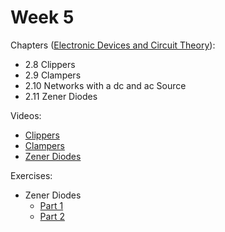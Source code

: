 # Week 5

Chapters ([Electronic Devices and Circuit Theory](https://annas-archive.org/md5/1fec9964c4c69b9aedb545bc50eff5de)):
- 2.8 Clippers
- 2.9 Clampers
- 2.10 Networks with a dc and ac Source
- 2.11 Zener Diodes

Videos:
- [Clippers](https://www.youtube.com/watch?v=HegEFPLSbLY)
- [Clampers](https://www.youtube.com/watch?v=PRzrS6NOyAY)
- [Zener Diodes](https://www.youtube.com/watch?v=mmiHX_IzvDw)

Exercises:
- Zener Diodes
    - [Part 1](https://www.youtube.com/watch?v=rE4wC7h8uWo)
    - [Part 2](https://www.youtube.com/watch?v=dKw6lBy8Xzc)